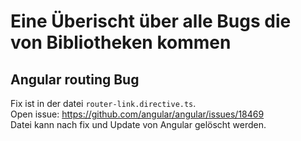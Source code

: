 # Eine Überischt über alle Bugs die von Bibliotheken kommen

## Angular routing Bug
Fix ist in der datei `router-link.directive.ts`.  
Open issue: https://github.com/angular/angular/issues/18469  
Datei kann nach fix und Update von Angular gelöscht werden.
